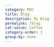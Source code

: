 ```yaml
---
category: MOC
title: Blog
description: My Blog
permalink: /blog
cat-value: Coffee
category-order: 1
group-by: none
---
```

